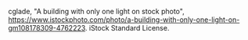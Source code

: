 cglade, "A building with only one light on stock photo", https://www.istockphoto.com/photo/a-building-with-only-one-light-on-gm108178309-4762223. iStock Standard License.
